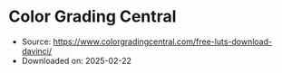 # Color Grading Central

- Source: https://www.colorgradingcentral.com/free-luts-download-davinci/
- Downloaded on: 2025-02-22

